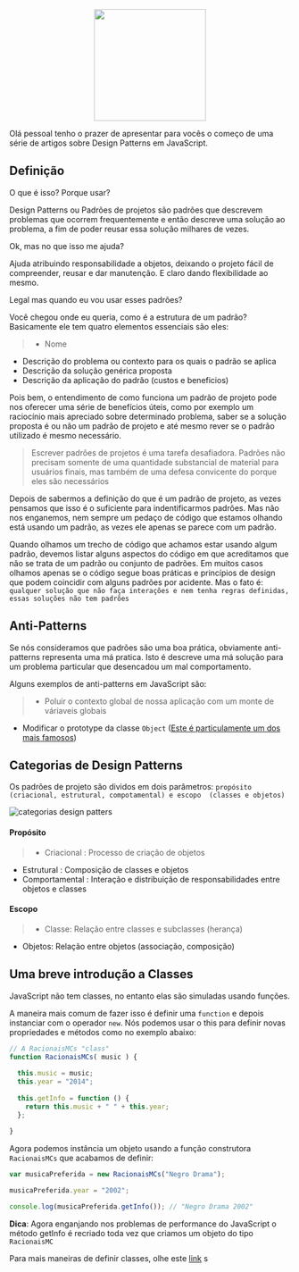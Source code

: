 <div align="center"><img src="https://lh4.googleusercontent.com/-8weNJa-J78s/VdYZIo8v1gI/AAAAAAAAEq0/qMV4NjREN_Q/w360-h300-no/2015-08-20.png" width="200px" height="200px" ></div>

Olá pessoal tenho o prazer de apresentar para vocês o começo de uma série de artigos sobre Design Patterns em JavaScript.

## Definição

O que é isso? Porque usar?

Design Patterns ou Padrões de projetos são padrões que descrevem problemas que ocorrem frequentemente e então descreve uma solução ao problema, a fim de poder reusar essa solução milhares de vezes. 

Ok, mas no que isso me ajuda?

Ajuda atribuindo responsabilidade a objetos, deixando o projeto fácil de compreender, reusar e dar manutenção. E claro dando flexibilidade ao mesmo.

Legal mas quando eu vou usar esses padrões?

Você chegou onde eu queria, como é a estrutura de um padrão? Basicamente ele tem quatro elementos essenciais são eles:

>+ Nome
+ Descrição do problema ou contexto para os quais o padrão se aplica
+ Descrição da solução genérica proposta
+ Descrição da aplicação do padrão (custos e beneficios)


Pois bem, o entendimento de como funciona um padrão de projeto pode nos oferecer uma série de benefícios úteis, como por exemplo um raciocínio mais apreciado sobre determinado problema, saber se a solução proposta é ou não um padrão de projeto e até mesmo rever se o padrão utilizado é mesmo necessário.

> Escrever padrões de projetos é uma tarefa desafiadora. Padrões não precisam somente de uma quantidade substancial de material para usuários finais, mas também de uma defesa convicente do porque eles são necessários

Depois de sabermos a definição do que é um padrão de projeto, as vezes pensamos que isso é o suficiente para indentificarmos padrões. Mas não nos enganemos, nem sempre um pedaço de código que estamos olhando está usando um padrão, as vezes ele apenas se parece com um padrão.

Quando olhamos um trecho de código que achamos estar usando algum padrão, devemos listar alguns aspectos do código em que acreditamos que não se trata de um padrão ou conjunto de padrões. Em muitos casos olhamos apenas se o código segue boas práticas e princípios de design que podem coincidir com alguns padrões por acidente. Mas o fato é: `qualquer solução que não faça interações e nem tenha regras definidas, essas soluções não tem padrões`


## Anti-Patterns

Se nós consideramos que padrões são uma boa prática, obviamente anti-patterns representa uma má pratica. Isto é descreve uma má solução para um problema particular que desencadou um mal comportamento.

Alguns exemplos de anti-patterns em JavaScript são:

> + Poluir o contexto global de nossa aplicação com um monte de váriaveis globais
+ Modificar o prototype da classe `Object` ([Este é particulamente um dos mais famosos](http://stackoverflow.com/questions/14034180/why-is-extending-native-objects-a-bad-practice))
 
## Categorias de Design Patterns

Os padrões de projeto são dividos em dois parâmetros: `propósito (criacional, estrutural, compotamental) e escopo  (classes e objetos)`

![categorias design patters](http://www.devmedia.com.br/imagens/articles/226729/Classificacao%20gof.jpg)

#### Propósito
> + Criacional : Processo de criação de objetos
+ Estrutural  : Composição de classes e objetos
+ Comportamental : Interação e distribuição de responsabilidades entre objetos e classes
 
#### Escopo
> + Classe: Relação entre classes e subclasses (herança)
+ Objetos: Relação entre objetos (associação, composição)

## Uma breve introdução a Classes 

JavaScript não tem classes, no entanto elas são simuladas usando funções.

A maneira mais comum de fazer isso é definir uma `function` e depois instanciar com o operador `new`. Nós podemos usar o this para definir novas propriedades e métodos como no exemplo abaixo:

```javascript
// A RacionaisMCs "class"
function RacionaisMCs( music ) {
 
  this.music = music;
  this.year = "2014";
 
  this.getInfo = function () {
    return this.music + " " + this.year;
  };
 
}
```

Agora podemos instância um objeto usando a função construtora `RacionaisMCs` que acabamos de definir:

```javascript
var musicaPreferida = new RacionaisMCs("Negro Drama");

musicaPreferida.year = "2002";

console.log(musicaPreferida.getInfo()); // "Negro Drama 2002"
```
**Dica**: Agora enganjando nos problemas de performance do JavaScript o método getInfo
é recriado toda vez que criamos um objeto do tipo `RacionaisMC`

Para mais maneiras de definir classes, olhe este [link](http://www.phpied.com/3-ways-to-define-a-javascript-class/)
s
